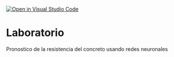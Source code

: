 [![Open in Visual Studio Code](https://classroom.github.com/assets/open-in-vscode-c66648af7eb3fe8bc4f294546bfd86ef473780cde1dea487d3c4ff354943c9ae.svg)](https://classroom.github.com/online_ide?assignment_repo_id=9452480&assignment_repo_type=AssignmentRepo)
# Laboratorio
Pronostico de la resistencia del concreto usando redes neuronales
